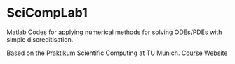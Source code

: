 # SciCompLab1
Matlab Codes for applying numerical methods for solving ODEs/PDEs with simple discreditisation.

Based on the Praktikum Scientific Computing at TU Munich.
[Course Website](https://campus.tum.de/tumonline/wbLv.wbShowLVDetail?pStpSpNr=950263781)
